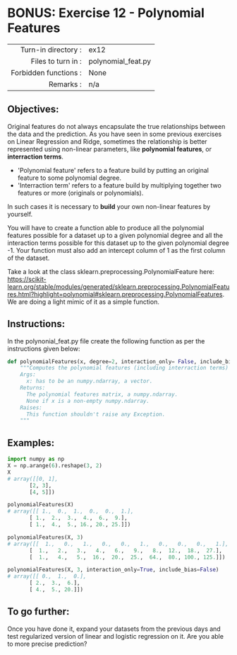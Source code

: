 # BONUS: Exercise 12 - Polynomial Features

|                         |                    |
| -----------------------:| ------------------ |
|   Turn-in directory :   |  ex12              |
|   Files to turn in :    |  polynomial_feat.py|
|   Forbidden functions : |  None              |
|   Remarks :             |  n/a               |

## Objectives:

Original features do not always encapsulate the true relationships between the data and the prediction. As you have seen in some previous exercises on Linear Regression and Ridge, sometimes the relationship is better represented using non-linear parameters, like __polynomial features__, or __interraction terms__. 

- 'Polynomial feature' refers to a feature build by putting an original feature to some polynomial degree.
- 'Interraction term' refers to a feature build by multiplying together two features or more (originals or polynomials).

In such cases it is necessary to __build__ your own non-linear features by yourself. 

You will have to create a function able to produce all the polynomial features possible for a dataset up to a given polynomial degree and all the interaction terms possible for this dataset up to the given polynomial degree -1. Your function must also add an intercept column of 1 as the first column of the dataset.

Take a look at the class sklearn.preprocessing.PolynomialFeature here: https://scikit-learn.org/stable/modules/generated/sklearn.preprocessing.PolynomialFeatures.html?highlight=polynomial#sklearn.preprocessing.PolynomialFeatures. 
We are doing a light mimic of it as a simple function.


## Instructions:

In the polynonial_feat.py file create the following function as per the instructions given below:
```python
def polynomialFeatures(x, degree=2, interaction_only= False, include_bias=True):
    """Computes the polynomial features (including interraction terms) of a non-empty numpy.ndarray.
    Args:
      x: has to be an numpy.ndarray, a vector.
    Returns:
      The polynomial features matrix, a numpy.ndarray.
      None if x is a non-empty numpy.ndarray.
    Raises:
      This function shouldn't raise any Exception.
    """
```


## Examples:

```python
import numpy as np
X = np.arange(6).reshape(3, 2)
X
# array([[0, 1],
       [2, 3],
       [4, 5]])

polynomialFeatures(X)
# array([[ 1.,  0.,  1.,  0.,  0.,  1.],
       [ 1.,  2.,  3.,  4.,  6.,  9.],
       [ 1.,  4.,  5., 16., 20., 25.]])

polynomialFeatures(X, 3)
# array([[  1.,   0.,   1.,   0.,   0.,   1.,   0.,   0.,   0.,   1.],
       [  1.,   2.,   3.,   4.,   6.,   9.,   8.,  12.,  18.,  27.],
       [  1.,   4.,   5.,  16.,  20.,  25.,  64.,  80., 100., 125.]])

polynomialFeatures(X, 3, interaction_only=True, include_bias=False)
# array([[ 0.,  1.,  0.],
       [ 2.,  3.,  6.],
       [ 4.,  5., 20.]])
```

## To go further:
Once you have done it, expand your datasets from the previous days and test regularized version of linear and logistic regression on it. Are you able to more precise prediction?
